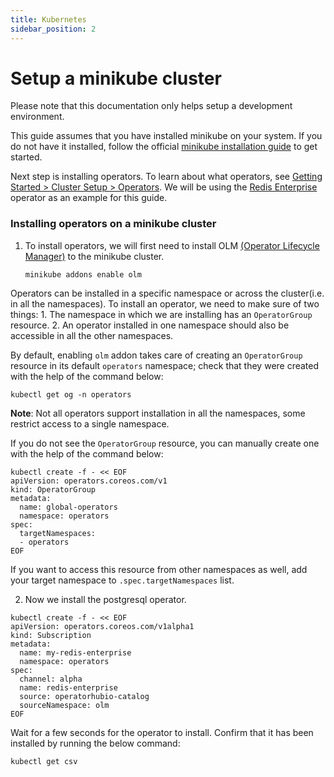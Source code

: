 ```yaml
---
title: Kubernetes
sidebar_position: 2
---
```


# Setup a minikube cluster

Please note that this documentation only helps setup a development environment.

This guide assumes that you have installed minikube on your system. 
If you do not have it installed, follow the official [minikube installation guide](https://minikube.sigs.k8s.io/docs/start/) to get started.

Next step is installing operators. To learn about what operators, see [Getting Started > Cluster Setup > Operators](operators.md). We will be using the [Redis Enterprise](https://operatorhub.io/operator/redis-enterprise) operator as an example for this guide.

### Installing operators on a minikube cluster
1. To install operators, we will first need to install OLM [(Operator Lifecycle Manager)](https://olm.operatorframework.io/) to the minikube cluster.
    ```shell
    minikube addons enable olm
    ```
   
  Operators can be installed in a specific namespace or across the cluster(i.e. in all the namespaces). To install an operator, we need to make sure of two things: 
    1. The namespace in which we are installing has an `OperatorGroup` resource.
    2. An operator installed in one namespace should also be accessible in all the other namespaces. 

  By default, enabling `olm` addon takes care of creating an `OperatorGroup` resource in its default `operators` namespace; check that they were created with the help of the command below:
  ```shell
  kubectl get og -n operators
  ```

  **Note**: Not all operators support installation in all the namespaces, some restrict access to a single namespace.

  If you do not see the `OperatorGroup` resource, you can manually create one with the help of the command below:
  ```shell
  kubectl create -f - << EOF
  apiVersion: operators.coreos.com/v1
  kind: OperatorGroup
  metadata:
    name: global-operators
    namespace: operators
  spec:
    targetNamespaces:
    - operators
  EOF
  ```
  If you want to access this resource from other namespaces as well, add your target namespace to `.spec.targetNamespaces` list.

2. Now we install the postgresql operator.
  ```shell
  kubectl create -f - << EOF
  apiVersion: operators.coreos.com/v1alpha1
  kind: Subscription
  metadata:
    name: my-redis-enterprise
    namespace: operators
  spec:
    channel: alpha
    name: redis-enterprise
    source: operatorhubio-catalog
    sourceNamespace: olm
  EOF
  ```
  Wait for a few seconds for the operator to install. Confirm that it has been installed by running the below command:
  ```shell
  kubectl get csv
  ```